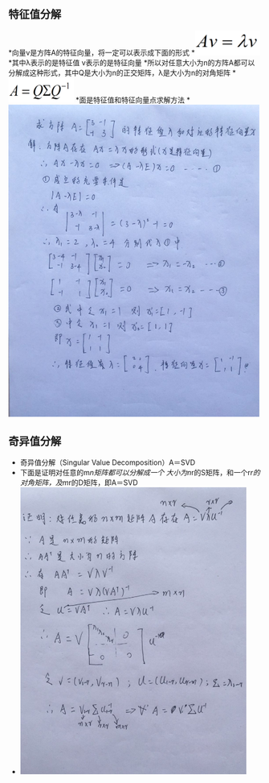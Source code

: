 ## 特征值分解

*向量v是方阵A的特征向量，将一定可以表示成下面的形式
*<img src="./formulary/1.png" width = "130px" height="50px" />
*其中λ表示的是特征值 v表示的是特征向量
*所以对任意大小为n的方阵A都可以分解成这种形式，其中Q是大小为n的正交矩阵，λ是大小为n的对角矩阵 
*<img src="./formulary/2.png" width = "130px" height="50px" />
*面是特征值和特征向量点求解方法
*<img src="../images/evd.jpeg" width = "500px" height="620px" />
##  奇异值分解
* 奇异值分解（Singular Value Decomposition）A＝SVD
* 下面是证明对任意的m*n矩阵都可以分解成一个 大小为n*r的S矩阵，和一个r*r的对角矩阵，及m*r的D矩阵，即A＝SVD
* <img src="../images/svd.jpeg" width = "450px" height="570px" />

